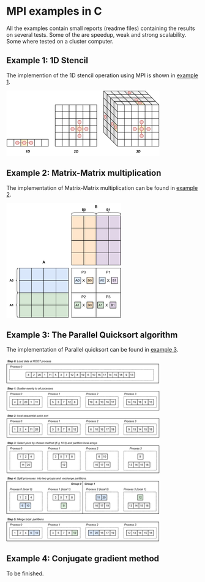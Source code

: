# **MPI examples in C**

All the examples contain small reports (readme files) containing the results on several tests. Some of the are speedup, weak and strong scalability. Some where tested on a cluster computer.

## **Example 1: 1D Stencil**
The implemention of the 1D stencil operation using MPI is shown in [example 1](https://github.com/dikioth/MPI-examples/tree/main/example1_stencil). 

<img src="example1_stencil/figs/stencil_123D.png" alt="drawing" width="400"/>

## **Example 2: Matrix-Matrix multiplication**
The implementation of Matrix-Matrix multiplication can be found in [example 2](https://github.com/dikioth/MPI-examples/tree/main/example2_matrix_multiplication). 

<img src="example2_matrix_multiplication/figs/example_mult.png" alt="drawing" width="300"/>

## **Example 3: The Parallel Quicksort algorithm**
The implementation of Parallel quicksort can be found in [example 3](https://github.com/dikioth/MPI-examples/tree/main/example3_parallell_quicksort). 

<img src="example3_parallell_quicksort/figs/example_quicksort.png" alt="drawing" width="400"/>

## **Example 4: Conjugate gradient method**
To be finished.